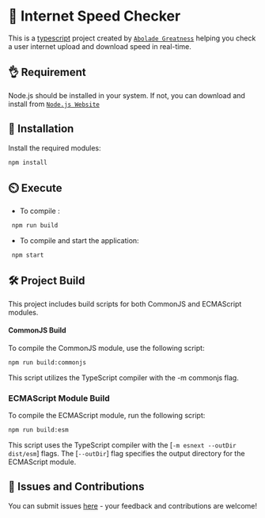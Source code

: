 # 🛜 Internet Speed Checker

This is a [typescript](https://www.typescriptlang.org/) project created by [`Abolade Greatness`](https://github.com/thegrtnx) helping you check a user internet upload and download speed in real-time.

## 👌 Requirement

Node.js should be installed in your system. If not, you can download and install from [`Node.js Website`](https://nodejs.org/en/download)

## 🔧 Installation

Install the required modules:

```bash
npm install

```

## ⏲️ Execute

- To compile :

```bash
 npm run build

```

- To compile and start the application:

```bash
 npm start

```

## 🛠️ Project Build

This project includes build scripts for both CommonJS and ECMAScript modules.

#### CommonJS Build

To compile the CommonJS module, use the following script:

```bash
npm run build:commonjs
```

This script utilizes the TypeScript compiler with the -m commonjs flag.

### ECMAScript Module Build

To compile the ECMAScript module, run the following script:

```bash
npm run build:esm
```

This script uses the TypeScript compiler with the [`-m esnext --outDir dist/esm`] flags.
The [`--outDir`] flag specifies the output directory for the ECMAScript module.

## 👋 Issues and Contributions

You can submit issues [here](https://github.com/thegrtnx/internet-speed-check/issues) - your feedback and contributions are welcome!
